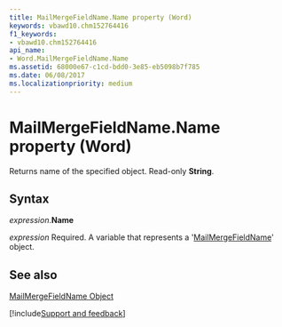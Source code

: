 ```yaml
---
title: MailMergeFieldName.Name property (Word)
keywords: vbawd10.chm152764416
f1_keywords:
- vbawd10.chm152764416
api_name:
- Word.MailMergeFieldName.Name
ms.assetid: 68000e67-c1cd-bdd0-3e85-eb5098b7f785
ms.date: 06/08/2017
ms.localizationpriority: medium
---
```



# MailMergeFieldName.Name property (Word)

Returns name of the specified object. Read-only **String**.


## Syntax

_expression_.**Name**

_expression_ Required. A variable that represents a '[MailMergeFieldName](Word.MailMergeFieldName.md)' object.


## See also


[MailMergeFieldName Object](Word.MailMergeFieldName.md)

[!include[Support and feedback](~/includes/feedback-boilerplate.md)]